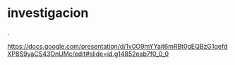 # investigacion
.

https://docs.google.com/presentation/d/1v0O9mYYait6mRBt0gEQBzG1qefdXP8S9yaCS43OnUMc/edit#slide=id.g14852eab7f0_0_0
